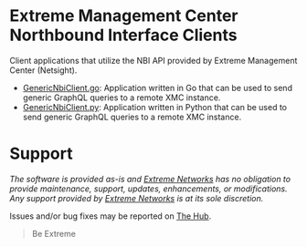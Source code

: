 # Extreme Management Center Northbound Interface Clients

Client applications that utilize the NBI API provided by Extreme Management Center (Netsight).

  * [GenericNbiClient.go](GenericNbiClient.go/README.md): Application written in Go that can be used to send generic GraphQL queries to a remote XMC instance.
  * [GenericNbiClient.py](GenericNbiClient.py/README.md): Application written in Python that can be used to send generic GraphQL queries to a remote XMC instance.

# Support

_The software is provided as-is and [Extreme Networks](http://www.extremenetworks.com/) has no obligation to provide maintenance, support, updates, enhancements, or modifications. Any support provided by [Extreme Networks](http://www.extremenetworks.com/) is at its sole discretion._

Issues and/or bug fixes may be reported on [The Hub](https://community.extremenetworks.com).

>Be Extreme
